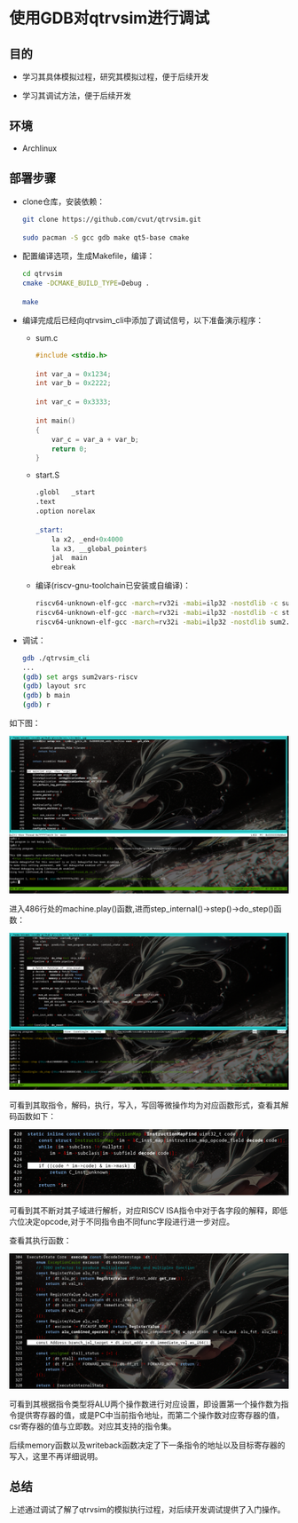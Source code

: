 # 使用GDB对qtrvsim进行调试

## 目的

- 学习其具体模拟过程，研究其模拟过程，便于后续开发

- 学习其调试方法，便于后续开发

## 环境

- Archlinux

## 部署步骤

- clone仓库，安装依赖：
    ```bash
    git clone https://github.com/cvut/qtrvsim.git

    sudo pacman -S gcc gdb make qt5-base cmake
    ```

- 配置编译选项，生成Makefile，编译：
    ```bash
    cd qtrvsim
    cmake -DCMAKE_BUILD_TYPE=Debug .

    make
    ```

- 编译完成后已经向qtrvsim_cli中添加了调试信号，以下准备演示程序：
    - sum.c
        ```c
        #include <stdio.h>
        
        int var_a = 0x1234;
        int var_b = 0x2222;
        
        int var_c = 0x3333;
        
        int main()
        {
            var_c = var_a + var_b;
            return 0;
        }
        ```
    - start.S
        ```asm
        .globl   _start
        .text
        .option norelax
        
        _start:
            la x2, _end+0x4000
            la x3, __global_pointer$
            jal  main
            ebreak
        ```
    - 编译(riscv-gnu-toolchain已安装或自编译)：
        ```bash
        riscv64-unknown-elf-gcc -march=rv32i -mabi=ilp32 -nostdlib -c sum.c -o sum2.o
        riscv64-unknown-elf-gcc -march=rv32i -mabi=ilp32 -nostdlib -c start.S -o start.o
        riscv64-unknown-elf-gcc -march=rv32i -mabi=ilp32 -nostdlib sum2.o start.o -o sum2vars-riscv -lgcc
        ```

- 调试：
    ```bash
    gdb ./qtrvsim_cli
    ...
    (gdb) set args sum2vars-riscv
    (gdb) layout src
    (gdb) b main
    (gdb) r
    ```
如下图：
    
![img1](./imgs/img1.png)

进入486行处的machine.play()函数,进而step_internal()->step()->do_step()函数：
    
![img2](./imgs/img2.png)

可看到其取指令，解码，执行，写入，写回等微操作均为对应函数形式，查看其解码函数如下：

![img3](./imgs/img3.png)

可看到其不断对其子域进行解析，对应RISCV ISA指令中对于各字段的解释，即低六位决定opcode,对于不同指令由不同func字段进行进一步对应。

查看其执行函数：

![img4](./imgs/img4.png)

可看到其根据指令类型将ALU两个操作数进行对应设置，即设置第一个操作数为指令提供寄存器的值，或是PC中当前指令地址，而第二个操作数对应寄存器的值，csr寄存器的值与立即数。对应其支持的指令集。

后续memory函数以及writeback函数决定了下一条指令的地址以及目标寄存器的写入，这里不再详细说明。

## 总结

上述通过调试了解了qtrvsim的模拟执行过程，对后续开发调试提供了入门操作。
